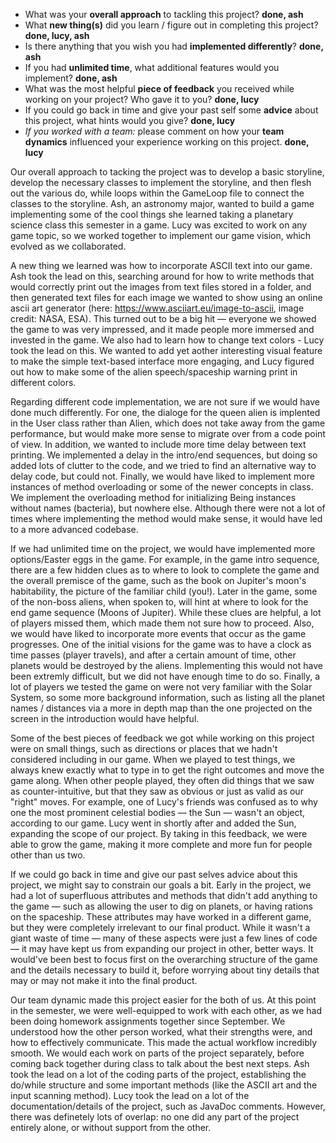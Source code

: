 - What was your **overall approach** to tackling this project? **done, ash**
 - What **new thing(s)** did you learn / figure out in completing this project? **done, lucy, ash**
 - Is there anything that you wish you had **implemented differently**?  **done, ash**
 - If you had **unlimited time**, what additional features would you implement? **done, ash**
 - What was the most helpful **piece of feedback** you received while working on your project? Who gave it to you? **done, lucy**
 - If you could go back in time and give your past self some **advice** about this project, what hints would you give? **done, lucy**
 - _If you worked with a team:_ please comment on how your **team dynamics** influenced your experience working on this project. **done, lucy**

Our overall approach to tacking the project was to develop a basic storyline, develop the necessary classes to implement the storyline, and then flesh out the various do, while loops within the GameLoop file to connect the classes to the storyline. Ash, an astronomy major, wanted to build a game implementing some of the cool things she learned taking a planetary science class this semester in a game. Lucy was excited to work on any game topic, so we worked together to implement our game vision, which evolved as we collaborated. 

 A new thing we learned was how to incorporate ASCII text into our game. Ash took the lead on this, searching around for how to write methods that would correctly print out the images from text files stored in a folder, and then generated text files for each image we wanted to show using an online ascii art generator (here: https://www.asciiart.eu/image-to-ascii, image credit: NASA, ESA). This turned out to be a big hit — everyone we showed the game to was very impressed, and it made people more immersed and invested in the game. We also had to learn how to change text colors - Lucy took the lead on this. We wanted to add yet aother interesting visual feature to make the simple text-based interface more engaging, and Lucy figured out how to make some of the alien speech/spaceship warning print in different colors. 

 Regarding different code implementation, we are not sure if we would have done much differently. For one, the dialoge for the queen alien is implented in the User class rather than Alien, which does not take away from the game performance, but would make more sense to migrate over from a code point of view. In addition, we wanted to include more time delay between text printing. We implemented a delay in the intro/end sequences, but doing so added lots of clutter to the code, and we tried to find an alternative way to delay code, but could not. Finally, we would have liked to implement more instances of method overloading or some of the newer concepts in class. We implement the overloading method for initializing Being instances without names (bacteria), but nowhere else. Although there were not a lot of times where implementing the method would make sense, it would have led to a more advanced codebase. 

 If we had unlimited time on the project, we would have implemented more options/Easter eggs in the game. For example, in the game intro sequence, there are a few hidden clues as to where to look to complete the game and the overall premisce of the game, such as the book on Jupiter's moon's habitability, the picture of the familiar child (you!). Later in the game, some of the non-boss aliens, when spoken to, will hint at where to look for the end game sequence (Moons of Jupiter). While these clues are helpful, a lot of players missed them, which made them not sure how to proceed. Also, we would have liked to incorporate more events that occur as the game progresses. One of the initial visions for the game was to have a clock as time passes (player travels), and after a certain amount of time, other planets would be destroyed by the aliens. Implementing this would not have been extremly difficult, but we did not have enough time to do so. Finally, a lot of players we tested the game on were not very familiar with the Solar System, so some more background information, such as listing all the planet names / distances via a more in depth map than the one projected on the screen in the introduction would have helpful. 

 Some of the best pieces of feedback we got while working on this project were on small things, such as directions or places that we hadn't considered including in our game. When we played to test things, we always knew exactly what to type in to get the right outcomes and move the game along. When other people played, they often did things that we saw as counter-intuitive, but that they saw as obvious or just as valid as our "right" moves. For example, one of Lucy's friends was confused as to why one the most prominent celestial bodies — the Sun — wasn't an object, according to our game. Lucy went in shortly after and added the Sun, expanding the scope of our project. By taking in this feedback, we were able to grow the game, making it more complete and more fun for people other than us two. 

 If we could go back in time and give our past selves advice about this project, we might say to constrain our goals a bit. Early in the project, we had a lot of superfluous attributes and methods that didn't add anything to the game — such as allowing the user to dig on planets, or having rations on the spaceship. These attributes may have worked in a different game, but they were completely irrelevant to our final product. While it wasn't a giant waste of time — many of these aspects were just a few lines of code — it may have kept us from expanding our project in other, better ways. It would've been best to focus first on the overarching structure of the game and the details necessary to build it, before worrying about tiny details that may or may not make it into the final product. 

 Our team dynamic made this project easier for the both of us. At this point in the semester, we were well-equipped to work with each other, as we had been doing homework assignments together since September. We understood how the other person worked, what their strengths were, and how to effectively communicate. This made the actual workflow incredibly smooth. We would each work on parts of the project separately, before coming back together during class to talk about the best next steps. Ash took the lead on a lot of the coding parts of the project, establishing the do/while structure and some important methods (like the ASCII art and the input scanning method). Lucy took the lead on a lot of the documentation/details of the project, such as JavaDoc comments. However, there was definetely lots of overlap: no one did any part of the project entirely alone, or without support from the other. 